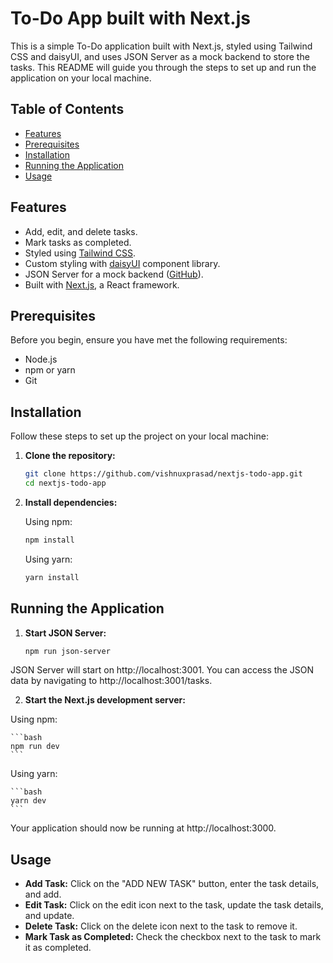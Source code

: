 # To-Do App built with Next.js

This is a simple To-Do application built with Next.js, styled using Tailwind CSS and daisyUI, and uses JSON Server as a mock backend to store the tasks. This README will guide you through the steps to set up and run the application on your local machine.

## Table of Contents

- [Features](#features)
- [Prerequisites](#prerequisites)
- [Installation](#installation)
- [Running the Application](#running-the-application)
- [Usage](#usage)

## Features

- Add, edit, and delete tasks.
- Mark tasks as completed.
- Styled using [Tailwind CSS](https://tailwindcss.com/).
- Custom styling with [daisyUI](https://daisyui.com/) component library.
- JSON Server for a mock backend ([GitHub](https://github.com/typicode/json-server/tree/v0)).
- Built with [Next.js](https://nextjs.org/), a React framework.

## Prerequisites

Before you begin, ensure you have met the following requirements:

- Node.js
- npm or yarn
- Git

## Installation

Follow these steps to set up the project on your local machine:

1. **Clone the repository:**

   ```bash
   git clone https://github.com/vishnuxprasad/nextjs-todo-app.git
   cd nextjs-todo-app
   ```

2. **Install dependencies:**

    Using npm:

    ```bash
    npm install
    ```

    Using yarn:

    ```bash
    yarn install
    ```

## Running the Application

1. **Start JSON Server:**

    ```bash
    npm run json-server
    ```

JSON Server will start on http://localhost:3001. You can access the JSON data by navigating to http://localhost:3001/tasks.

2. **Start the Next.js development server:**

Using npm:

    ```bash
    npm run dev
    ```

Using yarn:

    ```bash
    yarn dev
    ```
    
Your application should now be running at http://localhost:3000.

## Usage

- **Add Task:** Click on the "ADD NEW TASK" button, enter the task details, and add.
- **Edit Task:** Click on the edit icon next to the task, update the task details, and update.
- **Delete Task:** Click on the delete icon next to the task to remove it.
- **Mark Task as Completed:** Check the checkbox next to the task to mark it as completed.





